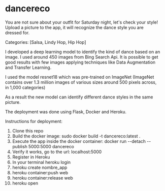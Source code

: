 # dancereco

You are not sure about your outfit for Saturday night, let's check your style!
Upload a picture to the app, it will recognize the dance style you are dressed for.

Categories: [Salsa, Lindy Hop, Hip Hop]

I developed a deep learning model to identify the kind of dance based on an image. I used around 450 images from Bing Search Api. It is possible to get good results with few images applying techniques like Data Augmentation and Transfer Learning.

I used the model resnet18 which was pre-trained on ImageNet (ImageNet contains over 1.3 million images of various sizes around 500 pixels across, in 1,000 categories)

As a result the new model can identify different dance styles in the same picture.

The deployment was done using Flask, Docker and Heroku.

Instructions for deployment:

1. Clone this repo
2. Build the docker image: sudo docker build -t dancereco:latest .
3. Execute the app inside the docker container: docker run --detach --publish 5000:5000 dancereco
4. Verify it works, go to the url: localhost:5000
5. Register in Heroku
6. In your terminal heroku login
7. heroku create nombre_app
8. heroku container:push web
9. heroku container:release web
10. heroku open
